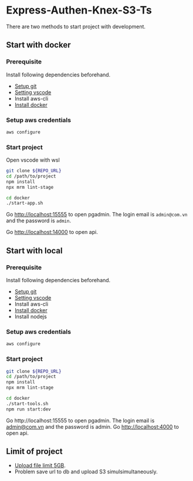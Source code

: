 # Express-Authen-Knex-S3-Ts

There are two methods to start project with development.

## Start with docker

### Prerequisite

Install following dependencies beforehand.

- [Setup git](./docs/setup-git.md)
- [Setting vscode](./docs/setting-vscode.md)
- Install aws-cli
- [Install docker](./docs/install-docker.md)

### Setup aws credentials

```bash
aws configure
```

### Start project

Open vscode with wsl

```bash
git clone ${REPO_URL}
cd /path/to/project
npm install
npx mrm lint-stage

cd docker
./start-app.sh
```

Go [http://localhost:15555](http://localhost:15555) to open pgadmin. The login email is `admin@com.vn` and the password is `admin`.

Go [http://localhost:14000](http://localhost:14000) to open api.

## Start with local

### Prerequisite

Install following dependencies beforehand.

- [Setup git](./docs/setup-git.md)
- [Setting vscode](./docs/setting-vscode.md)
- Install aws-cli
- [Install docker](./docs/install-docker.md)
- Install nodejs

### Setup aws credentials

```bash
aws configure
```

### Start project

```bash
git clone ${REPO_URL}
cd /path/to/project
npm install
npx mrm lint-stage

cd docker
./start-tools.sh
npm run start:dev
```

Go http://localhost:15555 to open pgadmin. The login email is admin@com.vn and the password is admin.
Go [http://localhost:4000](http://localhost:4000) to open api.

## Limit of project

- [Upload file limit 5GB](./docs/s3-service.md).
- Problem save url to db and upload S3 simulsimultaneously.
